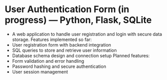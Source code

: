 # User Authentication Form (in progress) — Python, Flask, SQLite
- A web application to handle user registration and login with secure data storage.
Features implemented so far:
- User registration form with backend integration
- SQL queries to store and retrieve user information
- Database schema design and connection setup
Planned features:
- Form validation and error handling
- Password hashing and secure authentication
- User session management
